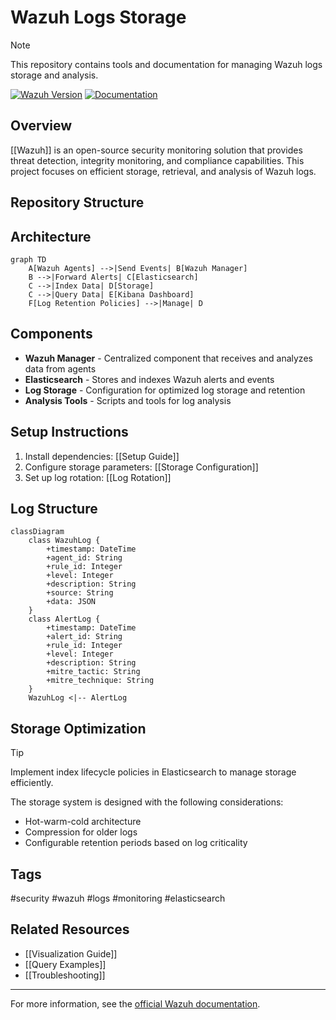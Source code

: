 # Wazuh Logs Storage

> [!NOTE]
> This repository contains tools and documentation for managing Wazuh logs storage and analysis.

[![Wazuh Version](https://img.shields.io/badge/Wazuh-4.x-blue.svg)](https://wazuh.com/)
[![Documentation](https://img.shields.io/badge/docs-wazuh.com-green.svg)](https://documentation.wazuh.com/)

## Overview

[[Wazuh]] is an open-source security monitoring solution that provides threat detection, integrity monitoring, and compliance capabilities. This project focuses on efficient storage, retrieval, and analysis of Wazuh logs.

## Repository Structure

## Architecture

```mermaid
graph TD
    A[Wazuh Agents] -->|Send Events| B[Wazuh Manager]
    B -->|Forward Alerts| C[Elasticsearch]
    C -->|Index Data| D[Storage]
    C -->|Query Data| E[Kibana Dashboard]
    F[Log Retention Policies] -->|Manage| D
```

## Components

- **Wazuh Manager** - Centralized component that receives and analyzes data from agents
- **Elasticsearch** - Stores and indexes Wazuh alerts and events
- **Log Storage** - Configuration for optimized log storage and retention
- **Analysis Tools** - Scripts and tools for log analysis

## Setup Instructions

1. Install dependencies: [[Setup Guide]]
2. Configure storage parameters: [[Storage Configuration]]
3. Set up log rotation: [[Log Rotation]]

## Log Structure

```mermaid
classDiagram
    class WazuhLog {
        +timestamp: DateTime
        +agent_id: String
        +rule_id: Integer
        +level: Integer
        +description: String
        +source: String
        +data: JSON
    }
    class AlertLog {
        +timestamp: DateTime
        +alert_id: String
        +rule_id: Integer
        +level: Integer
        +description: String
        +mitre_tactic: String
        +mitre_technique: String
    }
    WazuhLog <|-- AlertLog
```

## Storage Optimization

> [!TIP]
> Implement index lifecycle policies in Elasticsearch to manage storage efficiently.

The storage system is designed with the following considerations:
- Hot-warm-cold architecture
- Compression for older logs
- Configurable retention periods based on log criticality

## Tags

#security #wazuh #logs #monitoring #elasticsearch

## Related Resources

- [[Visualization Guide]]
- [[Query Examples]]
- [[Troubleshooting]]

---

For more information, see the [official Wazuh documentation](https://documentation.wazuh.com/).
